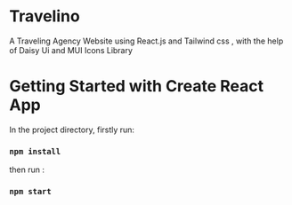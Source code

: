 # Travelino 
A Traveling Agency Website using React.js and Tailwind css , with the help of Daisy Ui and MUI Icons Library 



# Getting Started with Create React App

In the project directory, firstly run:
### `npm install`

then run : 

### `npm start`



